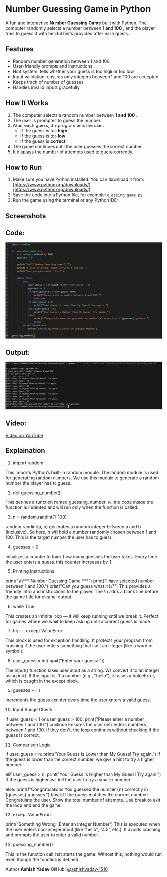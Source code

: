 # Number Guessing Game in Python

A fun and interactive **Number Guessing Game** built with Python. The computer randomly selects a number between  **1 and 100** , and the player tries to guess it with helpful hints provided after each guess.

## Features

* Random number generation between 1 and 100
* User-friendly prompts and instructions
* Hint system: tells whether your guess is too high or too low
* Input validation: ensures only integers between 1 and 100 are accepted
* Keeps track of number of guesses
* Handles invalid inputs gracefully

## How It Works

1. The computer selects a random number between  **1 and 100** .
2. The user is prompted to guess the number.
3. After each guess, the program tells the user:
   * If the guess is too **high**
   * If the guess is too **low**
   * If the guess is **correct**
4. The game continues until the user guesses the correct number.
5. It displays the number of attempts used to guess correctly.

## How to Run

1. Make sure you have Python installed. You can download it from: [https://www.python.org/downloads/](https://www.python.org/downloads/)
2. Save the code into a Python file, for example: `guessing_game.py`
3. Run the game using the terminal or any Python IDE:

## Screenshots
## Code:
![image](https://github.com/ashishyadav-1510/PRODIGY_SD_02/blob/main/screenshot/Screenshot%202025-07-15%20102318.png?raw=true)
## Output:
![image](https://github.com/ashishyadav-1510/PRODIGY_SD_02/blob/main/screenshot/Screenshot%202025-07-15%20102351.png?raw=true)

## Video:
[Video on YouTube](https://youtu.be/CUX3aHhpYIs)

## Explaination

1. import random

This imports Python’s built-in random module.
The random module is used for generating random numbers.
We use this module to generate a random number the player has to guess.

2. def guessing_number():

This defines a function named guessing_number.
All the code inside the function is indented and will run only when the function is called.

3. n = random.randint(1, 100)

random.randint(a, b) generates a random integer between a and b (inclusive).
So here, n will hold a number randomly chosen between 1 and 100.
This is the target number the user has to guess.

4. guesses = 0

Initializes a counter to track how many guesses the user takes.
Every time the user enters a guess, this counter increases by 1.

5. Printing Instructions

print("\n*** Number Guessing Game ***")
print("I have selected  number between 1 and 100.")
print("Can you guess what it is?")
This provides a friendly intro and instructions to the player.
The \n adds a blank line before the game title for cleaner output.

6. while True:

This creates an infinite loop — it will keep running until we break it.
Perfect for games where we want to keep asking until a correct guess is made.

7. try: ... except ValueError:

This block is used for exception handling.
It protects your program from crashing if the user enters something that isn’t an integer (like a word or symbol).

8. user_guess = int(input("Enter your guess: "))

The input() function takes user input as a string.
We convert it to an integer using int().
If the input isn't a number (e.g., "hello"), it raises a ValueError, which is caught in the except block.

9. guesses += 1

Increments the guess counter every time the user enters a valid guess.

10. Input Range Check

if user_guess < 1 or user_guess > 100:
    print("Please enter a number between 1 and 100.")
    continue
Ensures the user only enters numbers between 1 and 100.
If they don't, the loop continues without checking if the guess is correct.

11. Comparison Logic

if user_guess < n:
    print("Your Guess is Lower than My Guess! Try again.")
If the guess is lower than the correct number, we give a hint to try a higher number.

elif user_guess > n:
    print("Your Guess is Higher than My Guess! Try again.")
If the guess is higher, we tell the user to try a smaller number.

else:
    print(f"Congratulations You guessed the number {n} correctly in {guesses} guesses.")
    break
If the guess matches the correct number:
Congratulate the user.
Show the total number of attempts.
Use break to exit the loop and end the game.

12. except ValueError:

print("Something Wrong!!,Enter an Integer Number")
This is executed when the user enters non-integer input (like "hello", "4.5", etc.).
It avoids crashing and prompts the user to enter a valid number.

13. guessing_number()

This is the function call that starts the game.
Without this, nothing would run even though the function is defined.


Author
**Ashish Yadav**
GitHub: [@ashishyadav-1510](https://github.com/ashishyadav-1510)
